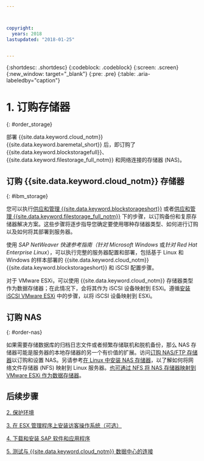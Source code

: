 ```yaml
---



copyright:
  years: 2018
lastupdated: "2018-01-25"


---
```


{:shortdesc: .shortdesc}
{:codeblock: .codeblock}
{:screen: .screen}
{:new_window: target="_blank"}
{:pre: .pre}
{:table: .aria-labeledby="caption"}

# 1. 订购存储器
{: #order_storage}

部署 {{site.data.keyword.cloud_notm}} {{site.data.keyword.baremetal_short}} 后，即订购了 {{site.data.keyword.blockstoragefull}}、{{site.data.keyword.filestorage_full_notm}} 和网络连接的存储器 (NAS)。 

## 订购 {{site.data.keyword.cloud_notm}} 存储器
{: #ibm_storage}

您可以执行[供应和管理 {{site.data.keyword.blockstorageshort}}](https://console.bluemix.net/docs/infrastructure/BlockStorage/index.html#getting-started-with-block-storage) 或者[供应和管理 {{site.data.keyword.filestorage_full_notm}}](https://console.bluemix.net/docs/infrastructure/FileStorage/provisioning-file-storage.html#provisioning-and-managing-ibm-file-storage-for-ibm-cloud) 下的步骤，以订购备份和复原存储器解决方案。这些步骤将逐步指导您确定要使用哪种存储器类型、如何进行订购以及如何将其部署到服务器。

使用 *SAP NetWeaver 快速参考指南（针对 Microsoft Windows* 或*针对 Red Hat Enterprise Linux*），可以执行完整的服务器配置和部署，包括基于 Linux 和 Windows 的样本部署的 {{site.data.keyword.cloud_notm}} {{site.data.keyword.blockstorageshort}} 和 iSCSI 配置步骤。

对于 VMware ESXi，可以使用 {{site.data.keyword.cloud_notm}} 存储器类型作为数据存储器；在此情况下，会将其作为 iSCSI 设备映射到 ESXi。遵循[安装 iSCSI VMware ESXi](https://console.bluemix.net/docs/infrastructure/vmware/mounting-iscsi-vmware-esxi.html#mounting-iscsi-vmware-esxi) 中的步骤，以将 iSCSI 设备映射到 ESXi。

## 订购 NAS
{: #order-nas}

如果需要存储数据库的归档日志文件或者频繁存储联机和脱机备份，那么 NAS 存储器可能是服务器的本地存储器的另一个有价值的扩展。访问[订购 NAS/FTP 存储器](https://console.bluemix.net/docs/infrastructure/network-attached-storage/index.html#ordering-nas-ftp-storage)以订购和设置 NAS。另请参考[在 Linux 中安装 NAS 存储器](https://console.bluemix.net/docs/infrastructure/network-attached-storage/mount-nas-storage-linux.html#mounting-nas-storage-in-linux)，以了解如何将网络文件存储器 (NFS) 映射到 Linux 服务器。[也可通过 NFS 将 NAS 存储器映射到 VMware ESXi 作为数据存储器](https://console.bluemix.net/docs/infrastructure/network-attached-storage/connect-nas-storage-windows.html#connecting-to-nas-storage-in-windows)。

## 后续步骤

  [2. 保护环境](/docs/infrastructure/sap-netweaver/sap-secure-environment.html)

  [3. 在 ESX 管理程序上安装访客操作系统（可选）](/docs/infrastructure/sap-netweaver/sap-installing-guest-operating-system-VMware-deployments.html)

  [4. 下载和安装 SAP 软件和应用程序](/docs/infrastructure/sap-netweaver/sap-installing-SAP-landscape.html)
  
  [5. 测试与 {{site.data.keyword.cloud_notm}} 数据中心的连接](/docs/infrastructure/sap-netweaver/sap-testing-connectivity.html)
